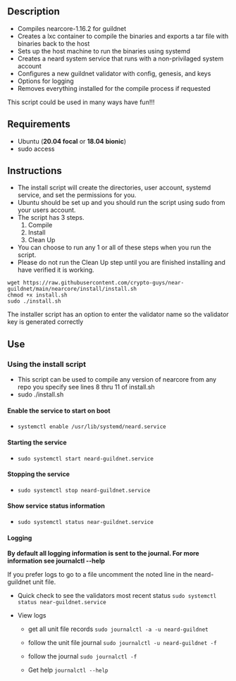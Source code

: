 ## Description

- Compiles nearcore-1.16.2 for guildnet 
- Creates a lxc container to compile the binaries and exports a tar file with binaries back to the host
- Sets up the host machine to run the binaries using systemd 
- Creates a neard system service that runs with a non-privilaged system account
- Configures a new guildnet validator with config, genesis, and keys
- Options for logging
- Removes everything installed for the compile process if requested

This script could be used in many ways have fun!!!

## Requirements

- Ubuntu (**20.04 focal** or **18.04 bionic**)
- sudo access
    
## Instructions

- The install script will create the directories, user account, systemd service, and set the permissions for you. 
- Ubuntu should be set up and you should run the script using sudo from your users account.
- The script has 3 steps. 
    1. Compile
    2. Install
    3. Clean Up
- You can choose to run any 1 or all of these steps when you run the script.
- Please do not run the Clean Up step until you are finished installing and have verified it is working.
        
```
wget https://raw.githubusercontent.com/crypto-guys/near-guildnet/main/nearcore/install/install.sh
chmod +x install.sh
sudo ./install.sh
```

The installer script has an option to enter the validator name so the validator key is generated correctly


## Use

### Using the install script

- This script can be used to compile any version of nearcore from any repo you specify see lines 8 thru 11 of install.sh
- sudo ./install.sh

#### Enable the service to start on boot 
- ```systemctl enable /usr/lib/systemd/neard.service```

#### Starting the service
- ```sudo systemctl start neard-guildnet.service```

#### Stopping the service
- ```sudo systemctl stop neard-guildnet.service```

#### Show service status information
- ```sudo systemctl status near-guildnet.service```

#### Logging

**By default all logging information is sent to the journal. For more information see journalctl --help**

If you prefer logs to go to a file uncomment the noted line in the neard-guildnet unit file.

- Quick check to see the validators most recent status
    ```sudo systemctl status near-guildnet.service```

- View logs

    - get all unit file records
    ```sudo journalctl -a -u neard-guildnet ```  
    
    - follow the unit file journal
    ```sudo journalctl -u neard-guildnet -f``` 
    
    -  follow the journal
    ```sudo journalctl -f ```
    
    - Get help
    ```journalctl --help```


